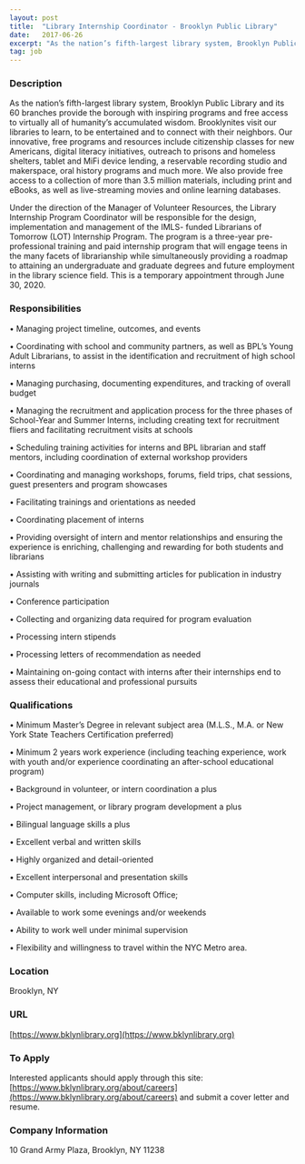 ```yaml
---
layout: post
title:  "Library Internship Coordinator - Brooklyn Public Library"
date:   2017-06-26
excerpt: "As the nation’s fifth-largest library system, Brooklyn Public Library and its 60 branches provide the borough with inspiring programs and free access to virtually all of humanity’s accumulated wisdom. Brooklynites visit our libraries to learn, to be entertained and to connect with their neighbors. Our innovative, free programs and resources..."
tag: job
---
```


### Description   

As the nation’s fifth-largest library system, Brooklyn Public Library and its 60 branches provide the borough with inspiring programs and free access to virtually all of humanity’s accumulated wisdom. Brooklynites visit our libraries to learn, to be entertained and to connect with their neighbors. Our innovative, free programs and resources include citizenship classes for new Americans, digital literacy initiatives, outreach to prisons and homeless shelters, tablet and MiFi device lending, a reservable recording studio and makerspace, oral history programs and much more. We also provide free access to a collection of more than 3.5 million materials, including print and eBooks, as well as live-streaming movies and online learning databases.

Under the direction of the Manager of Volunteer Resources, the Library Internship Program Coordinator will be responsible for the design, implementation and management of the IMLS- funded Librarians of Tomorrow (LOT) Internship Program. The program is a three-year pre-professional training and paid internship program that will engage teens in the many facets of librarianship while simultaneously providing a roadmap to attaining an undergraduate and graduate degrees and future employment in the library science field.  This is a temporary appointment through June 30, 2020.



### Responsibilities   


• 	Managing project timeline, outcomes, and events

• 	Coordinating with school and community partners, as well as BPL’s Young Adult Librarians, to assist in the identification and recruitment of high school interns

• 	Managing purchasing, documenting expenditures, and tracking of overall budget

• 	Managing the recruitment and application process for the three phases of  School-Year and Summer Interns, including creating text for recruitment fliers and facilitating recruitment visits at schools

• 	Scheduling training activities for interns and BPL librarian and staff mentors, including coordination of external workshop providers

• 	Coordinating and managing workshops, forums, field trips, chat sessions, guest presenters and program showcases

• 	Facilitating trainings and orientations as needed

• 	Coordinating placement of  interns

• 	Providing oversight of  intern and mentor relationships and ensuring the experience is enriching, challenging and rewarding for both students and librarians

• 	Assisting with writing and submitting articles for publication in industry journals

• 	Conference participation

• 	Collecting and organizing data required for program evaluation 

• 	Processing intern stipends

• 	Processing letters of recommendation as needed

• 	Maintaining on-going contact with interns after their internships end to assess their educational and professional pursuits



### Qualifications   


• 	Minimum Master’s Degree in relevant subject area (M.L.S., M.A. or New York State Teachers Certification preferred)

• 	Minimum 2 years work experience (including teaching experience, work with youth and/or experience coordinating an after-school educational program)

• 	Background in volunteer, or intern coordination a plus

• 	Project management, or library program development a plus

• 	Bilingual language skills a plus

• 	Excellent verbal and written skills

• 	Highly organized and detail-oriented

• 	Excellent interpersonal and presentation skills

• 	Computer skills, including Microsoft Office;

• 	Available to work some evenings and/or weekends

• 	Ability to work well under minimal supervision

• 	Flexibility and willingness to travel within the NYC Metro area.





### Location   

Brooklyn, NY


### URL   

[https://www.bklynlibrary.org](https://www.bklynlibrary.org)

### To Apply   

Interested applicants should apply through this site: [https://www.bklynlibrary.org/about/careers](https://www.bklynlibrary.org/about/careers) and submit a cover letter and resume.


### Company Information   

10 Grand Army Plaza, Brooklyn, NY 11238



